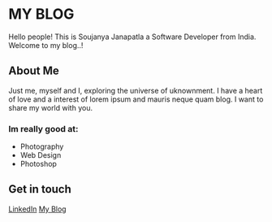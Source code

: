 # MY BLOG
Hello people! This is Soujanya Janapatla a Software Developer from India. Welcome to my blog..!

## About Me
Just me, myself and I, exploring the universe of uknownment. I have a heart of love and a interest of lorem ipsum and mauris neque quam blog. I want to share my world with you.

### Im really good at:
- Photography
- Web Design
- Photoshop

## Get in touch
[LinkedIn](https://www.linkedin.com/in/soujanya-j-49680073/)
[My Blog](https://jscodebit.github.io/)
